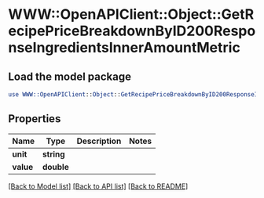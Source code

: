 # WWW::OpenAPIClient::Object::GetRecipePriceBreakdownByID200ResponseIngredientsInnerAmountMetric

## Load the model package
```perl
use WWW::OpenAPIClient::Object::GetRecipePriceBreakdownByID200ResponseIngredientsInnerAmountMetric;
```

## Properties
Name | Type | Description | Notes
------------ | ------------- | ------------- | -------------
**unit** | **string** |  | 
**value** | **double** |  | 

[[Back to Model list]](../README.md#documentation-for-models) [[Back to API list]](../README.md#documentation-for-api-endpoints) [[Back to README]](../README.md)


